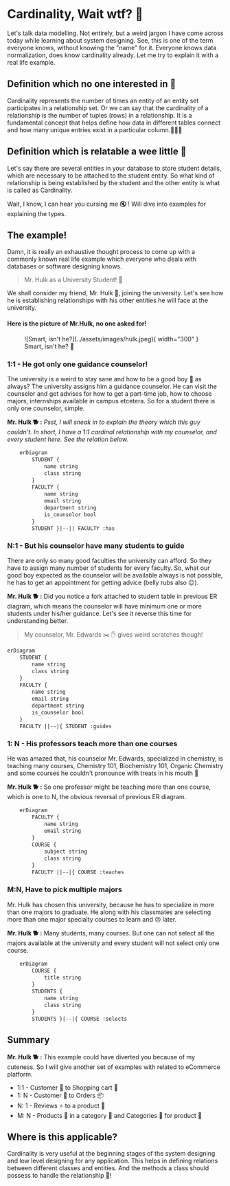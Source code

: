 # Cardinality, Wait wtf? 🤔

Let's talk data modelling. Not entirely, but a weird jargon I have come across today while learning about system designing. See, this is one of the term everyone knows, without knowing the "name" for it. Everyone knows data normalization, does know cardinality already. Let me try to explain it with a real life example. 

## Definition which no one interested in 🫢
Cardinality represents the number of times an entity of an entity set participates in a relationship set. Or we can say that the cardinality of a relationship is the number of tuples (rows) in a relationship. It is a fundamental concept that helps define how data in different tables connect and how many unique entries exist in a particular column.😵‍💫🤕

## Definition which is relatable a wee little 🔬
Let's say there are several entities in your database to store student details, which are necessary to be attached to the student entity. So what kind of relationship is being established by the student and the other entity is what is called as Cardinality. 

Wait, I know, I can hear you cursing me 🔇 ! Will dive into examples for explaining the types. 

## The example! 
Damn, it is really an exhaustive thought process to come up with a commonly known real life example which everyone who deals with databases or software designing knows. 
> Mr. Hulk as a University Student! 🎉

We shall consider my friend, Mr. Hulk 🐶, joining the university. Let's see how he is establishing relationships with his other entities he will face at the university. 

#### Here is the picture of Mr.Hulk, no one asked for!
<figure markdown="span">
    ![Smart, isn't he?](../assets/images/hulk.jpeg){ width="300" }
<figcaption>Smart, isn't he? 💫 </figcaption>
</figure>

### 1:1 - He got only one guidance counselor! 

The university is a weird to stay sane and how to be a good boy 🐶 as always? The university assigns him a guidance counselor. He can visit the counselor and get advises for how to get a part-time job, how to choose majors, internships available in campus etcetera. So for a student there is only one counselor, simple. 

**Mr. Hulk 🐕 :** _Psst, I will sneak in to explain the theory which this guy couldn't. In short, I have a 1:1 cardinal relationship with my counselor, and every student here. See the relation below._


```mermaid
    erDiagram
        STUDENT {
            name string
            class string 
        }
        FACULTY {
            name string 
            email string 
            department string
            is_counselor bool 
        }
        STUDENT }|--|| FACULTY :has
```


### N:1 - But his counselor have many students to guide

There are only so many good faculties the university can afford. So they have to assign many number of students for every faculty. So, what our good boy expected as the counselor will be available always is not possible, he has to get an appointment for getting advice (belly rubs also 😉). 

**Mr. Hulk 🐕 :** Did you notice a fork attached to student table in previous ER diagram, which means the counselor will have minimum one or more students under his/her guidance. Let's see it reverse this time for understanding better.
> My counselor, Mr. Edwards ✂️ ✋ gives weird scratches though! 

```mermaid
erDiagram
    STUDENT {
        name string 
        class string 
    }
    FACULTY {
        name string 
        email string 
        department string
        is_counselor bool
    }
    FACULTY ||--|{ STUDENT :guides
```

### 1: N - His professors teach more than one courses

He was amazed that, his counselor Mr. Edwards, specialized in chemistry, is teaching many courses, Chemistry 101, Biochemistry 101, Organic Chemistry and some courses he couldn't pronounce with treats in his mouth 🍗

**Mr. Hulk 🐕 :** So one professor might be teaching more than one course, which is one to N, the obvious reversal of previous ER diagram. 

```mermaid
    erDiagram
        FACULTY {
            name string 
            email string 
        }
        COURSE {
            subject string
            class string 
        }
        FACULTY ||--|{ COURSE :teaches
```

### M:N, Have to pick multiple majors

Mr. Hulk has chosen this university, because he has to specialize in more than one majors to graduate. He along with his classmates are selecting more than one major specialty courses to learn and 😢 later. 

**Mr. Hulk 🐕 :** Many students, many courses. But one can not select all the majors available at the university and every student will not select only one course.

```mermaid
    erDiagram
        COURSE {
            title string
        }
        STUDENTS {
            name string 
            class string         
        }
        STUDENTS }|--|{ COURSE :selects
```

## Summary
**Mr. Hulk 🐕 :** This example could have diverted you because of my cuteness. So I will give another set of examples with related to eCommerce platform. 

- 1:1 - Customer 👨 to Shopping cart 🛒
- 1: N - Customer 👨 to Orders 📦
- N: 1 - Reviews ⭐ to a product 🎁
- M: N - Products 🎁 in a category 🔢 and Categories 🔢 for product 🎁

## Where is this applicable?

Cardinality is very useful at the beginning stages of the system designing and low level designing for any application. This helps in defining relations between different classes and entities. And the methods a class should possess to handle the relationship 💝! 
